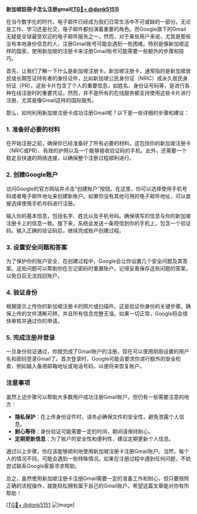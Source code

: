 **新加坡註冊卡怎么注册gmail[[TG💪+ @donk5151](https://t.me/s/donk5151)]**

在当今数字化的时代，电子邮件已经成为我们日常生活中不可或缺的一部分。无论是工作、学习还是社交，电子邮件都扮演着重要的角色。而Google旗下的Gmail无疑是全球最受欢迎的电子邮件服务之一。然而，对于某些用户来说，尤其是那些没有本地身份信息的人，注册Gmail账号可能会遇到一些困难。特别是像新加坡这样的国家，使用新加坡的注册卡来注册Gmail账号可能需要一些额外的步骤和技巧。

首先，让我们了解一下什么是新加坡注册卡。新加坡注册卡，通常指的是新加坡居民或长期签证持有者的身份证件，比如新加坡公民身份证（NRIC）或永久居民身份证（PR）。这些卡片包含了个人的重要信息，如姓名、身份证号码等，是进行各种在线注册时的重要凭证。然而，并不是所有的在线服务都支持使用这些卡片进行注册，尤其是像Gmail这样的国际服务。

那么，如何利用新加坡注册卡成功注册Gmail呢？以下是一些详细的步骤和建议：

### 1. 准备好必要的材料

在开始注册之前，确保你已经准备好了所有必要的材料。这包括你的新加坡注册卡（NRIC或PR）、有效的护照以及一个能够接收验证码的手机。此外，还需要一个稳定且快速的网络连接，以确保整个注册过程顺利进行。

### 2. 创建Google账户

访问Google的官方网站并点击“创建账户”按钮。在这里，你可以选择使用手机号码或者电子邮件地址来创建新账户。如果你没有其他可用的电子邮件地址，可以直接选择使用手机号码进行注册。

输入你的基本信息，包括名字、姓氏以及手机号码。确保填写的信息与你的新加坡注册卡上的信息一致。接下来，系统会发送一条短信到你的手机上，包含一个验证码。输入正确的验证码后，继续完成账户创建过程。

### 3. 设置安全问题和答案

为了保护你的账户安全，在创建过程中，Google会让你设置几个安全问题及其答案。这些问题可以帮助你在忘记密码时重置账户。记得妥善保存这些问题的答案，以免日后无法找回账户。

### 4. 验证身份

根据提示上传你的新加坡注册卡的照片或扫描件。这是验证你身份的关键步骤。确保上传的文件清晰可辨，并且所有信息完整无误。如果一切正常，Google将会很快审核并通过你的申请。

### 5. 完成注册并登录

一旦身份验证通过，你就完成了Gmail账户的注册。现在可以使用刚刚设置的用户名和密码登录Gmail了。首次登录时，Google可能会要求你进行额外的安全检查，例如输入备用邮箱地址或电话号码，以便将来恢复账户。

### 注意事项

虽然上述步骤可以帮助大多数用户成功注册Gmail账户，但仍有一些需要注意的地方：

- **隐私保护**：在上传身份证件时，请务必确保文件的安全性，避免泄露个人信息。
- **耐心等待**：身份验证可能需要一定的时间，期间请保持耐心。
- **定期更新信息**：为了账户的安全性和便利性，建议定期更新个人信息。

通过以上步骤，你应该能够顺利地使用新加坡注册卡注册Gmail账户。当然，每个人的情况不同，可能会遇到一些特殊情况。如果在注册过程中遇到任何问题，不妨尝试联系Google客服寻求帮助。

总之，虽然使用新加坡注册卡注册Gmail需要一定的准备工作和耐心，但只要按照正确的流程操作，就能轻松拥有属于自己的Gmail账户。希望这篇文章能对你有所帮助！

[[TG💪+ @donk5151](https://t.me/s/donk5151) ![Image](https://i.postimg.cc/rwNCRYN7/Snipaste-2025-04-30-17-27-05.png)]